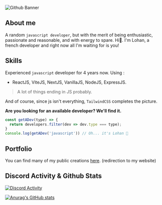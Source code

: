 ![Github Banner](https://sybrax.dev/opengraph-image.png?51c6ef22de7ac717)
## About me
A random ``javascript developer``, but with the merit of being enthusiastic, passionate and reasonable, and with energy to spare. Hi👋. I'm Lohan, a french developer and right now all I'm waiting for is you!

## Skills

Experienced ``javascript`` developer for 4 years now. Using :

+ ReactJS, ViteJS, NextJS, VanillaJS, NodeJS, ExpressJS.

> A lot of things ending in JS probably.

And of course, since js isn't everything, ``TailwindCSS`` completes the picture.

**Are you looking for an available developer? We'll find it.**
```js
const getADev(type) => {
  return developers.filter(dev => dev.type === type);
}
console.log(getADev('javascript')) // Oh... it's Lohan 🤙
```

## Portfolio

You can find many of my public creations [here](https://sybrax.dev/portfolio). (redirection to my website)

## Discord Activity & Github Stats

[![Discord Activity](https://lanyard.cnrad.dev/api/324528338574114817)](https://discord.com/users/324528338574114817)

[![Anurag's GitHub stats](https://github-readme-stats.vercel.app/api/top-langs/?username=sybrax&layout=compact)](https://github.com/anuraghazra/github-readme-stats)

